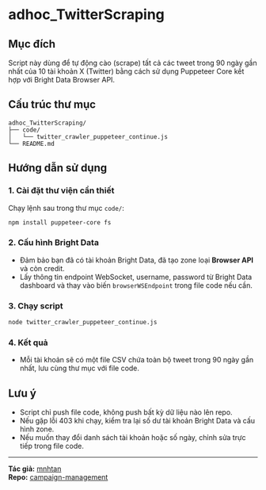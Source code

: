 # adhoc_TwitterScraping

## Mục đích

Script này dùng để tự động cào (scrape) tất cả các tweet trong 90 ngày gần nhất của 10 tài khoản X (Twitter) bằng cách sử dụng Puppeteer Core kết hợp với Bright Data Browser API.

## Cấu trúc thư mục

```
adhoc_TwitterScraping/
├── code/
│   └── twitter_crawler_puppeteer_continue.js
└── README.md
```

## Hướng dẫn sử dụng

### 1. Cài đặt thư viện cần thiết

Chạy lệnh sau trong thư mục `code/`:
```bash
npm install puppeteer-core fs
```

### 2. Cấu hình Bright Data

- Đảm bảo bạn đã có tài khoản Bright Data, đã tạo zone loại **Browser API** và còn credit.
- Lấy thông tin endpoint WebSocket, username, password từ Bright Data dashboard và thay vào biến `browserWSEndpoint` trong file code nếu cần.

### 3. Chạy script

```bash
node twitter_crawler_puppeteer_continue.js
```

### 4. Kết quả

- Mỗi tài khoản sẽ có một file CSV chứa toàn bộ tweet trong 90 ngày gần nhất, lưu cùng thư mục với file code.

## Lưu ý

- Script chỉ push file code, không push bất kỳ dữ liệu nào lên repo.
- Nếu gặp lỗi 403 khi chạy, kiểm tra lại số dư tài khoản Bright Data và cấu hình zone.
- Nếu muốn thay đổi danh sách tài khoản hoặc số ngày, chỉnh sửa trực tiếp trong file code.

---

**Tác giả:** [mnhtan](https://github.com/mnhtan)  
**Repo:** [campaign-management](https://github.com/mnhtan/campaign-management) 